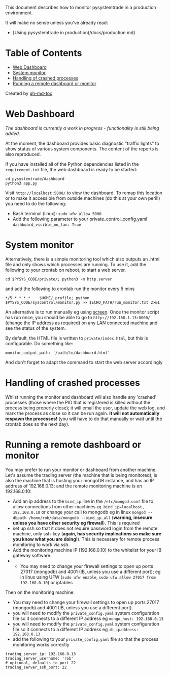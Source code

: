 This document describes how to monitor pysystemtrade in a production environment.

It will make no sense unless you've already read:

- [Using pysystemtrade in production(/docs/production.md)

Table of Contents
=================

* [Web Dashboard](#web-dashboard)
* [System monitor](#system-monitor)
* [Handling of crashed processes](#handling-of-crashed-processes)
* [Running a remote dashboard or monitor](#running-a-remote-dashboard-or-monitor)

Created by [gh-md-toc](https://github.com/ekalinin/github-markdown-toc)


# Web Dashboard

*The dashboard is currently a work in progress - functionality is still being added.*

At the moment, the dashboard provides basic diagnostic "traffic lights" to show status of various system components. The content of the reports is also reproduced.

If you have installed all of the Python dependencies listed in the `requirement.txt` file, the web dashboard is ready to be started:

```
cd pysystemtrade/dashboard
python3 app.py
```

Visit `http://localhost:5000/` to view the dashboard. To remap this location or to make it accessible from outside machines (do this at your own peril!) you need to do the following:

- Bash terminal (linux): `sudo ufw allow 5000`
- Add the following parameter to your private_control_config.yaml `dashboard_visible_on_lan: True`

# System monitor

Alternatively, there is a simple monitoring tool which also outputs an .html file and only shows which processes are 
running. To use it, add the following to your crontab on reboot, to start a web server.

```
cd $PYSYS_CODE/private/; python3 -m http.server
```

and add the following to crontab run the monitor every 5 mins

```
*/5 * * * *    $HOME/.profile; python $PYSYS_CODE/syscontrol/monitor.py >> $ECHO_PATH/run_monitor.txt 2>&1
```

An alternative is to run manually eg using [screen](https://linuxize.com/post/how-to-use-linux-screen/). Once the 
monitor script has run once, you should be able to go to `http://192.168.1.13:8000/` 
(change the IP address as required) on any LAN connected machine and see the status of the system.

By default, the HTML file is written to `private/index.html`, but this is configurable. Do something like:

```
monitor_output_path: '/path/to/dashboard.html'
```

And don't forget to adapt the command to start the web server accordingly

# Handling of crashed processes

Whilst running the monitor and dashboard will also handle any 'crashed' processes (those where the PID that is registered is killed without the process being properly close); it will email the user, update the web log, and mark the process as close so it can be run again. **It will not automatically respawn the processes!** (you will have to do that manually or wait until the crontab does so the next day).

# Running a remote dashboard or monitor

You may prefer to run your monitor or dashboard from another machine. Let's assume the trading server (the machine that is being monitored), is also the machine that is hosting your mongoDB instance, and has an IP address of 192.168.0.13; and the remote monitoring machine is on 192.168.0.10:

- Add an ip address to the `bind_ip` line in the `/etc/mongod.conf` file to allow connections from other machines `eg bind_ip=localhost, 192.168.0.10` or change your call to mongodb eg in linux `mongod --dbpath /home/rob/data/mongodb --bind_ip_all` (**warning, insecure unless you have other security eg firewall**). This is required
- set up ssh so that it does not require password login from the remote machine, only ssh-key (**again, has security implications so make sure you know what you are doing!**). This is necessary for remote process monitoring to work via ssh.
- Add the monitoring machine IP (192.168.0.10) to the whitelist for your IB gateway software.
- - You may need to change your firewall settings to open up ports 27017 (mongodb) and 4001 (IB, unless you use a different port); eg in linux using UFW (`sudo ufw enable`, `sudo ufw allow 27017 from 192.168.0.10`) or iptables

Then on the monitoring machine:

- You may need to change your firewall settings to open up ports 27017 (mongodb) and 4001 (IB, unless you use a different port).
- you will need to modify the `private_config.yaml` system configuration file so it connects to a different IP address eg `mongo_host: 192.168.0.13`
- you will need to modify the `private_config.yaml` system configuration file so it connects to a different IP address eg `ib_ipaddress: 192.168.0.13` 
- add the following to your `private_config.yaml` file so that the process monitoring works correctly
```
trading_server_ip: 192.168.0.13
trading_server_username: 'rob'
# optional, defaults to port 22
trading_server_ssh_port: 22 
```

